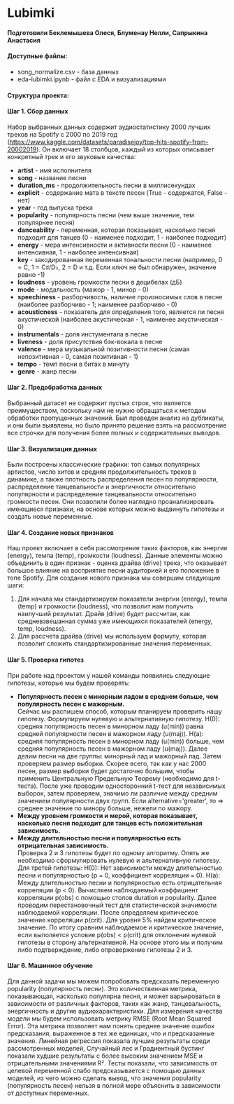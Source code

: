 # Lubimki 

#### Подготовили Беклемышева Олеся, Блуменау Нелли, Сапрыкина Анастасия 

#### Доступные файлы:
* song_normalize.csv - база данных
* eda-lubimki.ipynb - файл с EDA и визуализациями
#### Структура проекта: 
#### Шаг 1. Сбор данных
Набор выбранных данных содержит аудиостатистику 2000 лучших треков на Spotify с 2000 по 2019 год (https://www.kaggle.com/datasets/paradisejoy/top-hits-spotify-from-20002019). Он включает 18 столбцов, каждый из которых описывает конкретный трек и его звуковые качества: 
*  **artist** - имя исполнителя 
*  **song** - название песни
*  **duration_ms** - продолжительность песни в миллисекундах
*  **explicit** - содержание мата в тексте песен (True - содержатся, False - нет)
*  **year** -  год выпуска трека
*  **popularity** - популярность песни (чем выше значение, тем популярнее песня)
*  **danceability** - переменная, которая показывает, насколько песня подходит для танцев (0 - наименее подходит, 1 - наиболее подходит)
*  **energy** - мера интенсивности и активности песни (0 - наименее интенсивная, 1 - наиболее интенсивная)
*  **key** - закодированная переменная тональности песни (например, 0 = C, 1 = C♯/D♭, 2 = D и т.д. Если ключ не был обнаружен, значение равно -1)
*  **loudness** -   уровень громкости песни в децибелах (дБ)
*  **mode** - модальность (мажор - 1, минор - 0)
*  **speechiness** - разборчивость, наличие произносимых слов в песне (наиболее разборчиво - 1; наименее разборчиво - 0) 
*  **acousticness** -  показатель для определения того, является ли песня акустической (наиболее акустическая - 1, наименее акустическая - 0)
*  **instrumentals** - доля инстументала в песне 
*  **liveness** - доля присутствия бэк-вокала в песне
*  **valence** - мера музыкальной позитивности песни (самая непозитивная - 0, самая позитивная - 1)
*  **tempo** - темп песни в битах в минуту  
*  **genre** - жанр песни
  
 #### Шаг 2. Предобработка данных
Выбранный датасет не содержит пустых строк, что является преимуществом, поскольку нам не нужно обращаться к методам обработки пропущенных значений. Был проведен анализ на дубликаты, и они были выявлены, но было принято решение взять на рассмотрение все строчки для получения более полных и содержательных выводов.
#### Шаг 3. Визуализация данных 
Были построены классические графики: топ самых популярных артистов, число хитов и средняя продолжительность треков в динамике, а также плотность распределения песен по популярности, распределение танцевальности и энергичности относительно популярности и распределение танцевальности относительно громкости песен. Они позволили более наглядно проанализировать имеющиеся признаки, на основе которых можно выдвинуть гипотезы и создать новые переменные.
#### Шаг 4. Создание новых признаков
Наш проект включает в себя рассмотрение таких факторов, как энергия  (energy), темпа (temp), громкости (loudness). Данные элементы можно объединить в один признак - оценка драйва (drive) трека, что оказывает большое влияние на восприятие песни аудиторией и его положение в топе Spotify.
Для создания нового признака мы совершим следующие шаги:
1. Для начала мы стандартизируем показатели энергии (energy), темпа (temp) и громкости (loudness), что позволит нам получить наилучший результат. Драйв (drive) будет рассчитан, как средневзвешанная сумма уже имеющихся показателей (energy, temp, loudness).
2. Для рассчета драйва (drive) мы используем формулу, которая позволит сложить стандартизированные значения переменных.
#### Шаг 5. Проверка гипотез
При работе над проектом у нашей команды появились следующие гипотезы, которые мы будем проверять: 
* **Популярность песен с минорным ладом в среднем больше, чем популярность песен с мажорным.** \
  Сейчас мы распишем способ, которым планируем проверить нашу гипотезу. Формулируем нулевую и альтернативную гипотезу. Н(0): средняя популярность песен в минорном ладу (u(min)) равна средней популярности песен в мажорном ладу (u(maj)). H(a): средняя популярность песен в минорном ладу (u(min)) больше, чем средняя популярность песен в мажорном ладу (u(maj)). Далее делим песни на две группы: минорный лад и мажорный лад. Затем проверяем размер выборки. Скорее всего, так как у нас 2000 песен, размер выборки будет достаточно большим, чтобы применить Центральную Предельную Теорему (необходимо для t-теста). После уже проводим односторонний t-тест для независимых выборок, затем проверяем, значимо ли различие между средним значением популярности двух групп. Если alternative='greater', то => среднее значение по минору больше, нежели по мажору.
* **Между уровнем громкости и мерой, которая показывает, насколько песня подходит для танцев есть положительная зависимость.** 
* **Между длительностью песни и популярностью есть отрицательная зависимость.** \
  Проверка 2 и 3 гипотезы будет по одному алгоритму. Опять же необходимо сформулировать нулевую и альтернативную гипотезу. Для третей гипотезы: Н(0): Нет зависимости между длительностью песни и популярностью (р = 0, коэффициент корреляции = 0). Н(а): Между длительностью песни и популярностью есть отрицательная корреляция (р < 0). Вычисляем наблюдаемый коэффициент корреляции р(obs) с помощью столов duration и popularity. Далее проводим перестановочный тест для статистической значимости наблюдаемой корреляции. После определяем критическое значение корреляции р(crit). Для уровня 5% найдем критическое значение. По итогу сравним наблюдаемое и критическое значение, если выполяется условие р(obs) < p(crit) для отклонения нулевой гипотезы в сторону альтернативной. На основе этого мы и получим либо подтверждение, либо опровержение гипотезы 2 и 3.
#### Шаг 6. Машинное обучение
Для данной задачи мы можем попробовать предсказать переменную popularity (популярность песни). Это количественная метрика, показывающая, насколько популярна песня, и может варьироваться в зависимости от различных факторов, таких как жанр, танцевальность, энергичность и другие аудиохарактеристики. Для измерения качества модели мы будем использовать метрику RMSE (Root Mean Squared Error). Эта метрика позволяет нам понять среднее значение ошибок предсказания, выраженное в тех же единицах, что и предсказанные значения. Линейная регрессия показала лучшие результаты среди рассмотренных моделей, Случайный лес и Градиентный бустинг показали худшие результаты с более высоким значением MSE и отрицательными значениями R². Тесты показали, что зависимость от целевой переменной слабо предсказывается с помощью данных моделей, из чего можно сделать вывод, что значения popularity (популярность песен) нельзя в полной мере объяснить в зависимости от доступных переменных.

